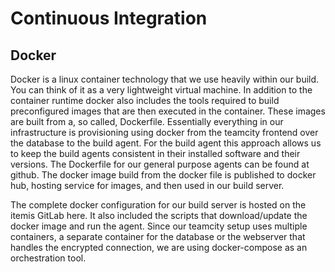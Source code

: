 # Continuous Integration

## Docker
Docker is a linux container technology that we use heavily within our build. You can think of it as a very lightweight virtual machine. In addition to the container runtime docker also includes the tools required to build preconfigured images that are then executed in the container. These images are built from a, so called, Dockerfile. Essentially everything in our infrastructure is provisioning using docker from the teamcity frontend over the database to the build agent. For the build agent this approach allows us to keep the build agents consistent in their installed software and their versions. The Dockerfile for our general purpose agents can be found at github. The docker image build from the docker file is published to docker hub, hosting service for images, and then used in our build server.

The complete docker configuration for our build server is hosted on the itemis GitLab here. It also included the scripts that download/update the docker image and run the agent. Since our teamcity setup uses multiple containers, a separate container for the database or the webserver that handles the encrypted connection, we are using docker-compose as an orchestration tool. 
